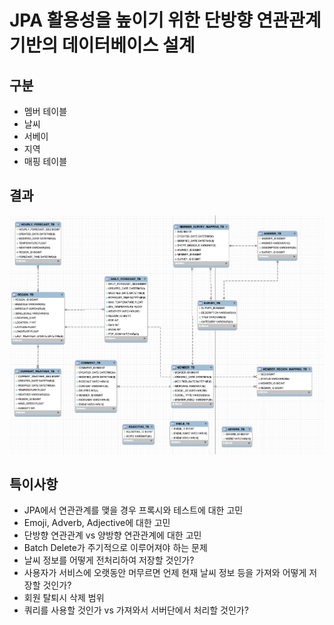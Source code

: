 # JPA 활용성을 높이기 위한 단방향 연관관계 기반의 데이터베이스 설계

## 구분
- 멤버 테이블
- 날씨
- 서베이
- 지역
- 매핑 테이블
  
## 결과
  ![dbtable](img/dbtable.png)

## 특이사항
* JPA에서 연관관계를 맺을 경우 프록시와 테스트에 대한 고민
* Emoji, Adverb, Adjective에 대한 고민
* 단방향 연관관계 vs 양방향 연관관계에 대한 고민
* Batch Delete가 주기적으로 이루어져야 하는 문제
* 날씨 정보를 어떻게 전처리하여 저장할 것인가?
* 사용자가 서비스에 오랫동안 머무르면 언제 현재 날씨 정보 등을 가져와 어떻게 저장할 것인가?
* 회원 탈퇴시 삭제 범위
* 쿼리를 사용할 것인가 vs 가져와서 서버단에서 처리할 것인가?

